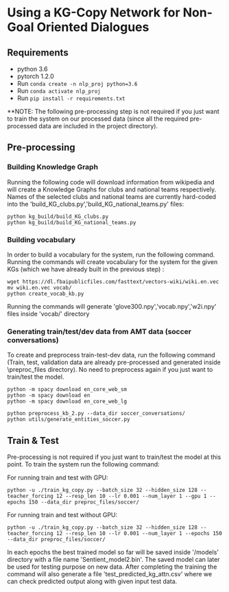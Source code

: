 # Using a KG-Copy Network for Non-Goal Oriented Dialogues

## Requirements

- python 3.6
- pytorch 1.2.0
- Run ```conda create -n nlp_proj python=3.6```
- Run ```conda activate nlp_proj```
- Run ```pip install -r requirements.txt```

**NOTE: The following pre-processing step is not required if you just want to train the system on our processed data (since all the required pre-processed data are included in the project directory).

## Pre-processing

### Building Knowledge Graph

Running the following code will download information from wikipedia and will create a Knowledge Graphs for clubs and national teams respectively. Names of the selected clubs and national teams are currently hard-coded into the 'build_KG_clubs.py','build_KG_national_teams.py' files:

```
python kg_build/build_KG_clubs.py
python kg_build/build_KG_national_teams.py
```

### Building vocabulary

In order to build a vocabulary for the system, run the following command. Running the commands will create vocabulary for the system for the given KGs (which we have already built in the previous step) :

```
wget https://dl.fbaipublicfiles.com/fasttext/vectors-wiki/wiki.en.vec
mv wiki.en.vec vocab/
python create_vocab_kb.py
```

Running the commands will generate 'glove300.npy','vocab.npy','w2i.npy' files inside 'vocab/' directory

### Generating train/test/dev data from AMT data (soccer conversations)

To create and preprocess train-test-dev data, run the following command (Train, test, validation data are already pre-processed and generated inside \preproc_files  directory).
No need to preprocess again if you just want to train/test the model.

```
python -m spacy download en_core_web_sm
python -m spacy download en
python -m spacy download en_core_web_lg

python preprocess_kb_2.py --data_dir soccer_conversations/
python utils/generate_entities_soccer.py
```

## Train & Test

Pre-processing is not required if you just want to train/test the model at this point. To train the system run the following command:

For running train and test with GPU:

```
python -u ./train_kg_copy.py --batch_size 32 --hidden_size 128 --teacher_forcing 12 --resp_len 10 --lr 0.001 --num_layer 1 --gpu 1 --epochs 150 --data_dir preproc_files/soccer/
```

For running train and test without GPU:

```
python -u ./train_kg_copy.py --batch_size 32 --hidden_size 128 --teacher_forcing 12 --resp_len 10 --lr 0.001 --num_layer 1 --epochs 150 --data_dir preproc_files/soccer/
```

In each epochs the best trained model so far will be saved inside '/models' directory with a file name 'Sentient_model2.bin'. The saved model can later be used for testing purpose on new data.
After completing the training the command will also generate a file 'test_predicted_kg_attn.csv' where we can check predicted output along with given input test data.
